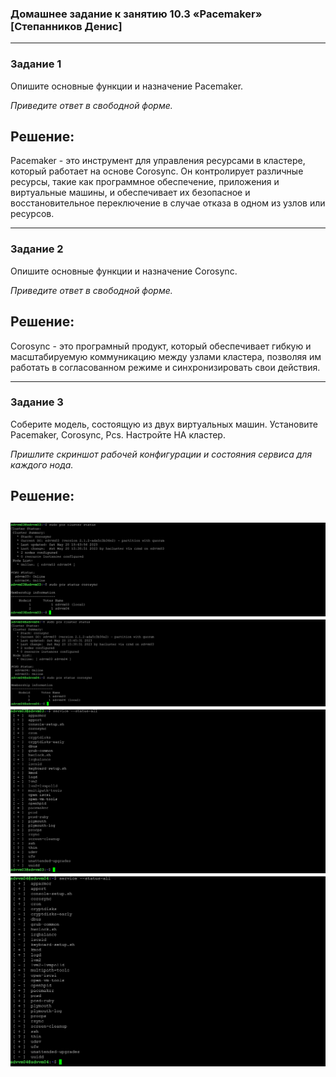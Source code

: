 ### Домашнее задание к занятию 10.3 «Pacemaker» [Степанников Денис]

---

### Задание 1

Опишите основные функции и назначение Pacemaker.

*Приведите ответ в свободной форме.*

## Решение:
Pacemaker - это инструмент для управления ресурсами в кластере, который работает на основе Corosync. Он контролирует различные ресурсы, такие как программное обеспечение, приложения и виртуальные машины, и обеспечивает их безопасное и восстановительное переключение в случае отказа в одном из узлов или ресурсов.

---

### Задание 2

Опишите основные функции и назначение Corosync.

*Приведите ответ в свободной форме.*

## Решение:
Corosync - это програмный продукт, который обеспечивает гибкую и масштабируемую коммуникацию между узлами кластера, позволяя им работать в согласованном режиме и синхронизировать свои действия.

---

### Задание 3

Соберите модель, состоящую из двух виртуальных машин. Установите Pacemaker, Corosync, Pcs. Настройте HA кластер.

*Пришлите скриншот рабочей конфигурации и состояния сервиса для каждого нода.*

## Решение:

![10.03 Task #3-1](screenshots/10.03-3.1.png)
![10.03 Task #3-2](screenshots/10.03-3.2.png)
![10.03 Task #3-3](screenshots/10.03-3.3.png)
![10.03 Task #3-4](screenshots/10.03-3.4.png)
---



